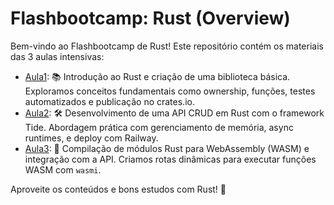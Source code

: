 # Flashbootcamp: Rust (Overview)

Bem-vindo ao Flashbootcamp de Rust! Este repositório contém os materiais das 3 aulas intensivas:

- [Aula1](./aula1.md): 📚 Introdução ao Rust e criação de uma biblioteca básica. Exploramos conceitos fundamentais como ownership, funções, testes automatizados e publicação no crates.io.
- [Aula2](./aula2.md): 🛠️ Desenvolvimento de uma API CRUD em Rust com o framework Tide. Abordagem prática com gerenciamento de memória, async runtimes, e deploy com Railway.
- [Aula3](./aula3.md): 🚀 Compilação de módulos Rust para WebAssembly (WASM) e integração com a API. Criamos rotas dinâmicas para executar funções WASM com `wasmi`.

Aproveite os conteúdos e bons estudos com Rust! 🦀
